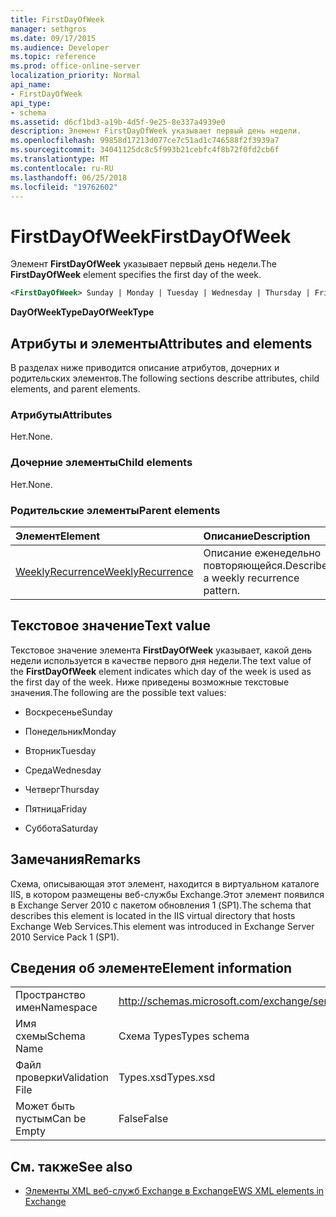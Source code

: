 ```yaml
---
title: FirstDayOfWeek
manager: sethgros
ms.date: 09/17/2015
ms.audience: Developer
ms.topic: reference
ms.prod: office-online-server
localization_priority: Normal
api_name:
- FirstDayOfWeek
api_type:
- schema
ms.assetid: d6cf1bd3-a19b-4d5f-9e25-8e337a4939e0
description: Элемент FirstDayOfWeek указывает первый день недели.
ms.openlocfilehash: 99858d17213d077ce7c51ad1c746588f2f3939a7
ms.sourcegitcommit: 34041125dc8c5f993b21cebfc4f8b72f0fd2cb6f
ms.translationtype: MT
ms.contentlocale: ru-RU
ms.lasthandoff: 06/25/2018
ms.locfileid: "19762602"
---
```

# <a name="firstdayofweek"></a><span data-ttu-id="ad9b7-103">FirstDayOfWeek</span><span class="sxs-lookup"><span data-stu-id="ad9b7-103">FirstDayOfWeek</span></span>

<span data-ttu-id="ad9b7-104">Элемент **FirstDayOfWeek** указывает первый день недели.</span><span class="sxs-lookup"><span data-stu-id="ad9b7-104">The **FirstDayOfWeek** element specifies the first day of the week.</span></span> 
  
```XML
<FirstDayOfWeek> Sunday | Monday | Tuesday | Wednesday | Thursday | Friday | Saturday</FirstDayOfWeek>
```

 <span data-ttu-id="ad9b7-105">**DayOfWeekType**</span><span class="sxs-lookup"><span data-stu-id="ad9b7-105">**DayOfWeekType**</span></span>
## <a name="attributes-and-elements"></a><span data-ttu-id="ad9b7-106">Атрибуты и элементы</span><span class="sxs-lookup"><span data-stu-id="ad9b7-106">Attributes and elements</span></span>

<span data-ttu-id="ad9b7-107">В разделах ниже приводится описание атрибутов, дочерних и родительских элементов.</span><span class="sxs-lookup"><span data-stu-id="ad9b7-107">The following sections describe attributes, child elements, and parent elements.</span></span>
  
### <a name="attributes"></a><span data-ttu-id="ad9b7-108">Атрибуты</span><span class="sxs-lookup"><span data-stu-id="ad9b7-108">Attributes</span></span>

<span data-ttu-id="ad9b7-109">Нет.</span><span class="sxs-lookup"><span data-stu-id="ad9b7-109">None.</span></span>
  
### <a name="child-elements"></a><span data-ttu-id="ad9b7-110">Дочерние элементы</span><span class="sxs-lookup"><span data-stu-id="ad9b7-110">Child elements</span></span>

<span data-ttu-id="ad9b7-111">Нет.</span><span class="sxs-lookup"><span data-stu-id="ad9b7-111">None.</span></span>
  
### <a name="parent-elements"></a><span data-ttu-id="ad9b7-112">Родительские элементы</span><span class="sxs-lookup"><span data-stu-id="ad9b7-112">Parent elements</span></span>

|<span data-ttu-id="ad9b7-113">**Элемент**</span><span class="sxs-lookup"><span data-stu-id="ad9b7-113">**Element**</span></span>|<span data-ttu-id="ad9b7-114">**Описание**</span><span class="sxs-lookup"><span data-stu-id="ad9b7-114">**Description**</span></span>|
|:-----|:-----|
|[<span data-ttu-id="ad9b7-115">WeeklyRecurrence</span><span class="sxs-lookup"><span data-stu-id="ad9b7-115">WeeklyRecurrence</span></span>](weeklyrecurrence.md) <br/> |<span data-ttu-id="ad9b7-116">Описание еженедельно повторяющейся.</span><span class="sxs-lookup"><span data-stu-id="ad9b7-116">Describes a weekly recurrence pattern.</span></span>  <br/> |
   
## <a name="text-value"></a><span data-ttu-id="ad9b7-117">Текстовое значение</span><span class="sxs-lookup"><span data-stu-id="ad9b7-117">Text value</span></span>

<span data-ttu-id="ad9b7-118">Текстовое значение элемента **FirstDayOfWeek** указывает, какой день недели используется в качестве первого дня недели.</span><span class="sxs-lookup"><span data-stu-id="ad9b7-118">The text value of the **FirstDayOfWeek** element indicates which day of the week is used as the first day of the week.</span></span> <span data-ttu-id="ad9b7-119">Ниже приведены возможные текстовые значения.</span><span class="sxs-lookup"><span data-stu-id="ad9b7-119">The following are the possible text values:</span></span> 
  
- <span data-ttu-id="ad9b7-120">Воскресенье</span><span class="sxs-lookup"><span data-stu-id="ad9b7-120">Sunday</span></span>
    
- <span data-ttu-id="ad9b7-121">Понедельник</span><span class="sxs-lookup"><span data-stu-id="ad9b7-121">Monday</span></span>
    
- <span data-ttu-id="ad9b7-122">Вторник</span><span class="sxs-lookup"><span data-stu-id="ad9b7-122">Tuesday</span></span>
    
- <span data-ttu-id="ad9b7-123">Среда</span><span class="sxs-lookup"><span data-stu-id="ad9b7-123">Wednesday</span></span>
    
- <span data-ttu-id="ad9b7-124">Четверг</span><span class="sxs-lookup"><span data-stu-id="ad9b7-124">Thursday</span></span>
    
- <span data-ttu-id="ad9b7-125">Пятница</span><span class="sxs-lookup"><span data-stu-id="ad9b7-125">Friday</span></span>
    
- <span data-ttu-id="ad9b7-126">Суббота</span><span class="sxs-lookup"><span data-stu-id="ad9b7-126">Saturday</span></span>
    
## <a name="remarks"></a><span data-ttu-id="ad9b7-127">Замечания</span><span class="sxs-lookup"><span data-stu-id="ad9b7-127">Remarks</span></span>

<span data-ttu-id="ad9b7-128">Схема, описывающая этот элемент, находится в виртуальном каталоге IIS, в котором размещены веб-службы Exchange.Этот элемент появился в Exchange Server 2010 с пакетом обновления 1 (SP1).</span><span class="sxs-lookup"><span data-stu-id="ad9b7-128">The schema that describes this element is located in the IIS virtual directory that hosts Exchange Web Services.This element was introduced in Exchange Server 2010 Service Pack 1 (SP1).</span></span>
  
## <a name="element-information"></a><span data-ttu-id="ad9b7-129">Сведения об элементе</span><span class="sxs-lookup"><span data-stu-id="ad9b7-129">Element information</span></span>

|||
|:-----|:-----|
|<span data-ttu-id="ad9b7-130">Пространство имен</span><span class="sxs-lookup"><span data-stu-id="ad9b7-130">Namespace</span></span>  <br/> |http://schemas.microsoft.com/exchange/services/2006/types  <br/> |
|<span data-ttu-id="ad9b7-131">Имя схемы</span><span class="sxs-lookup"><span data-stu-id="ad9b7-131">Schema Name</span></span>  <br/> |<span data-ttu-id="ad9b7-132">Схема Types</span><span class="sxs-lookup"><span data-stu-id="ad9b7-132">Types schema</span></span>  <br/> |
|<span data-ttu-id="ad9b7-133">Файл проверки</span><span class="sxs-lookup"><span data-stu-id="ad9b7-133">Validation File</span></span>  <br/> |<span data-ttu-id="ad9b7-134">Types.xsd</span><span class="sxs-lookup"><span data-stu-id="ad9b7-134">Types.xsd</span></span>  <br/> |
|<span data-ttu-id="ad9b7-135">Может быть пустым</span><span class="sxs-lookup"><span data-stu-id="ad9b7-135">Can be Empty</span></span>  <br/> |<span data-ttu-id="ad9b7-136">False</span><span class="sxs-lookup"><span data-stu-id="ad9b7-136">False</span></span>  <br/> |
   
## <a name="see-also"></a><span data-ttu-id="ad9b7-137">См. также</span><span class="sxs-lookup"><span data-stu-id="ad9b7-137">See also</span></span>



- [<span data-ttu-id="ad9b7-138">Элементы XML веб-служб Exchange в Exchange</span><span class="sxs-lookup"><span data-stu-id="ad9b7-138">EWS XML elements in Exchange</span></span>](ews-xml-elements-in-exchange.md)

